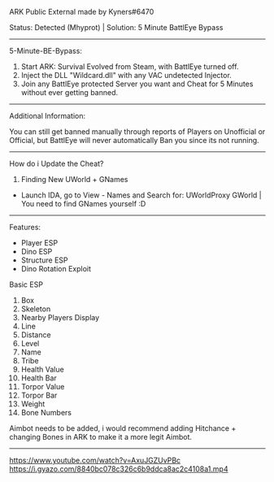 ARK Public External made by Kyners#6470

Status: Detected (Mhyprot) | Solution: 5 Minute BattlEye Bypass

---------------------------------------------------------------------------------------------------------------------------------------------------
5-Minute-BE-Bypass:

1. Start ARK: Survival Evolved from Steam, with BattlEye turned off.
2. Inject the DLL "Wildcard.dll" with any VAC undetected Injector.
3. Join any BattlEye protected Server you want and Cheat for 5 Minutes without ever getting banned.

----------------------------------------------------------------------------------------------------------------------------------------------------
Additional Information: 

You can still get banned manually through reports of Players on Unofficial or Official, but BattlEye will never automatically Ban you since its not running.

----------------------------------------------------------------------------------------------------------------------------------------------------
How do i Update the Cheat?

1. Finding New UWorld + GNames
- Launch IDA, go to View - Names and Search for: UWorldProxy GWorld | You need to find GNames yourself :D

----------------------------------------------------------------------------------------------------------------------------------------------------
Features:

- Player ESP
- Dino ESP
- Structure ESP
- Dino Rotation Exploit

Basic ESP
1. Box
2. Skeleton
3. Nearby Players Display
4. Line
5. Distance
6. Level
7. Name
8. Tribe
9. Health Value
10. Health Bar
11. Torpor Value
12. Torpor Bar
13. Weight
14. Bone Numbers

Aimbot needs to be added, i would recommend adding Hitchance + changing Bones in ARK to make it a more legit Aimbot.

----------------------------------------------------------------------------------------------------------------------------------------------------

https://www.youtube.com/watch?v=AxuJGZUvPBc
https://i.gyazo.com/8840bc078c326c6b9ddca8ac2c4108a1.mp4
 

